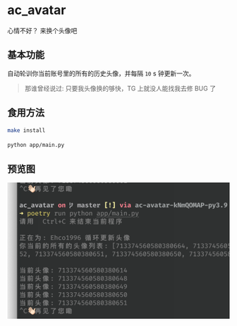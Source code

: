 # ac_avatar

心情不好？ 来换个头像吧

## 基本功能

自动轮训你当前账号里的所有的历史头像，并每隔 `10` s 钟更新一次。

> 那谁曾经说过: 只要我头像换的够快，TG 上就没人能找我去修 BUG 了

## 食用方法

```bash
make install

python app/main.py
```

## 预览图

![](pics/demo1.png)
